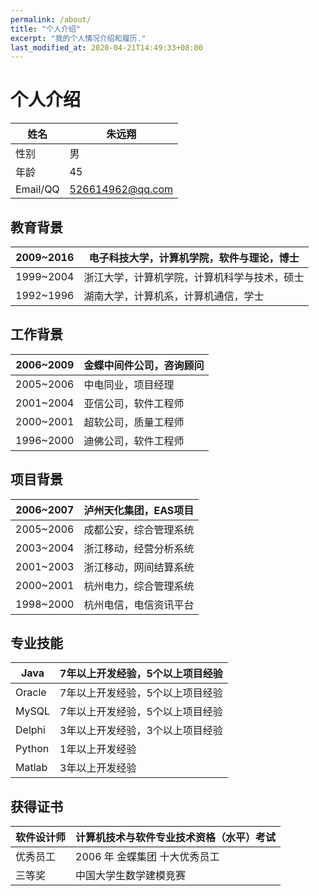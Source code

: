 ```yaml
---
permalink: /about/
title: "个人介绍"
excerpt: "我的个人情况介绍和履历."
last_modified_at: 2020-04-21T14:49:33+08:00
---
```


# 个人介绍

| 姓名     | 朱远翔           |
| -------- | ---------------- |
| 性别     | 男               |
| 年龄     | 45               |
| Email/QQ | 526614962@qq.com |

## 教育背景

| 2009~2016 | 电子科技大学，计算机学院，软件与理论，博士   |
| --------- | -------------------------------------------- |
| 1999~2004 | 浙江大学，计算机学院，计算机科学与技术，硕士 |
| 1992~1996 | 湖南大学，计算机系，计算机通信，学士         |

## 工作背景

| 2006~2009 | 金蝶中间件公司，咨询顾问 |
| --------- | ------------------------ |
| 2005~2006 | 中电同业，项目经理       |
| 2001~2004 | 亚信公司，软件工程师     |
| 2000~2001 | 超软公司，质量工程师     |
| 1996~2000 | 迪佛公司，软件工程师     |

## 项目背景

| 2006~2007 | 泸州天化集团，EAS项目  |
| --------- | ---------------------- |
| 2005~2006 | 成都公安，综合管理系统 |
| 2003~2004 | 浙江移动，经营分析系统 |
| 2001~2003 | 浙江移动，网间结算系统 |
| 2000~2001 | 杭州电力，综合管理系统 |
| 1998~2000 | 杭州电信，电信资讯平台 |

## 专业技能

| Java   | 7年以上开发经验，5个以上项目经验 |
| ------ | -------------------------------- |
| Oracle | 7年以上开发经验，5个以上项目经验 |
| MySQL  | 7年以上开发经验，5个以上项目经验 |
| Delphi | 3年以上开发经验，3个以上项目经验 |
| Python | 1年以上开发经验                  |
| Matlab | 3年以上开发经验                  |

## 获得证书

| 软件设计师 | 计算机技术与软件专业技术资格（水平）考试 |
| ---------- | ---------------------------------------- |
| 优秀员工   | 2006 年 金蝶集团 十大优秀员工            |
| 三等奖     | 中国大学生数学建模竞赛                   |

